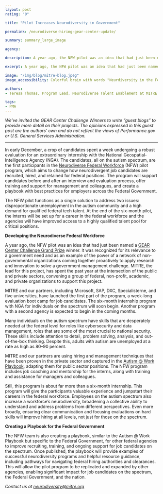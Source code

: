 ```yaml
---
layout: post
rating: "0"

title: "Pilot Increases Neurodiversity in Government"

permalink: /neurodiverse-hiring-gear-center-update/

summary: summary_large_image

agency:

description: A year ago, the NFW pilot was an idea that had just been named a GEAR Center Challenge Grand Prize winner. It was recognized for its relevance to a government need and as an example of the power of a network of non-governmental organizations coming together proactively to apply research and innovation to solve a government management challenge. MITRE, the lead for this project, has spent the past year at the intersection of the public and private sectors, convening a group of federal, non-profit, academic, and private organizations to support this project.

excerpt: A year ago, the NFW pilot was an idea that had just been named a GEAR Center Challenge Grand Prize winner. It was recognized for its relevance to a government need and as an example of the power of a network of non-governmental organizations coming together proactively to apply research and innovation to solve a government management challenge. MITRE, the lead for this project, has spent the past year at the intersection of the public and private sectors, convening a group of federal, non-profit, academic, and private organizations to support this project.

image: "/img/blog/mitre-blog.jpeg"
image_accessibility: Colorful brain with words "Neurdiversity in the Federal Government"

authors:
- Teresa Thomas, Program Lead, Neurodiverse Talent Enablement at MITRE

tags:
- PMA
---
```


*We’ve invited the GEAR Center Challenge Winners to write “guest blogs” to provide more detail on their projects. The opinions expressed in this guest post are the authors’ own and do not reflect the views of Performance.gov or U.S. General Services Administration.*

<hr>

In early December, a crop of candidates spent a week undergoing a robust evaluation for an extraordinary internship with the National Geospatial-Intelligence Agency (NGA). The candidates, all on the autism spectrum, are the first participants in the [Neurodiverse Federal Workforce](https://nfw.mitre.org/) (NFW) pilot program, which aims to change how neurodivergent job candidates are recruited, hired, and retained for federal positions. The program will support candidates before and after an interview and evaluation process, offer training and support for management and colleagues, and create a playbook with best practices for employers across the Federal Government.

The NFW pilot functions as a single solution to address two issues: disproportionate unemployment in the autism community and a high demand for qualified federal tech talent. At the end of the six-month pilot, the interns will be set up for a career in the federal workforce and the agencies will have improved access to a highly qualified talent pool for critical positions.

**Developing the Neurodiverse Federal Workforce**

A year ago, the NFW pilot was an idea that had just been named a [GEAR Center Challenge Grand Prize](https://www.gsa.gov/about-us/newsroom/news-releases/gsa-and-omb-announce-government-effectiveness-advanced-research-center-challenge-winners) winner. It was recognized for its relevance to a government need and as an example of the power of a network of non-governmental organizations coming together proactively to apply research and innovation to solve a government management challenge. MITRE, the lead for this project, has spent the past year at the intersection of the public and private sectors, convening a group of federal, non-profit, academic, and private organizations to support this project.

MITRE and our partners, including Microsoft, SAP, DXC, Specialisterne, and five universities, have launched the first part of the program, a week-long evaluation boot camp for job candidates.  The six-month internship program with NGA for individuals on the spectrum will soon begin. Another program with a second agency is expected to begin in the coming months.

Many individuals on the autism spectrum have skills that are desperately needed at the federal level for roles like cybersecurity and data management, roles that are some of the most crucial to national security. These skills include attention to detail, problem solving, analysis, and out-of-the-box thinking. Despite this, adults with autism are unemployed at a rate as high as 80–90 percent.

MITRE and our partners are using hiring and management techniques that have been proven in the private sector and captured in the [Autism @ Work Playbook](https://disabilityin.org/resource/autism-work-playbook/), adapting them for public sector positions. The NFW program includes job coaching and mentorship for the interns, along with training and assistance for managers and colleagues.

Still, this program is about far more than a six-month internship. This program will give the participants valuable experience and jumpstart their careers in the federal workforce. Employees on the autism spectrum also increase a workforce’s neurodiversity, broadening a collective ability to understand and address problems from different perspectives. Even more broadly, ensuring clear communication and focusing evaluations on hard skills will improve hiring at all levels, not just for those on the spectrum.

**Creating a Playbook for the Federal Government**

The NFW team is also creating a playbook, similar to the Autism @ Work Playbook but specific to the Federal Government, for other federal agencies to improve recruiting, training, and ongoing support for job candidates on the spectrum. Once published, the playbook will provide examples of successful neurodiversity programs and helpful resource guidance, including pathways for navigating federal hiring authorities and clearances. This will allow the pilot program to be replicated and expanded by other agencies, enabling significant impact for job candidates on the spectrum, the Federal Government, and the nation.

*Contact us at neurodiversity@mitre.org*
